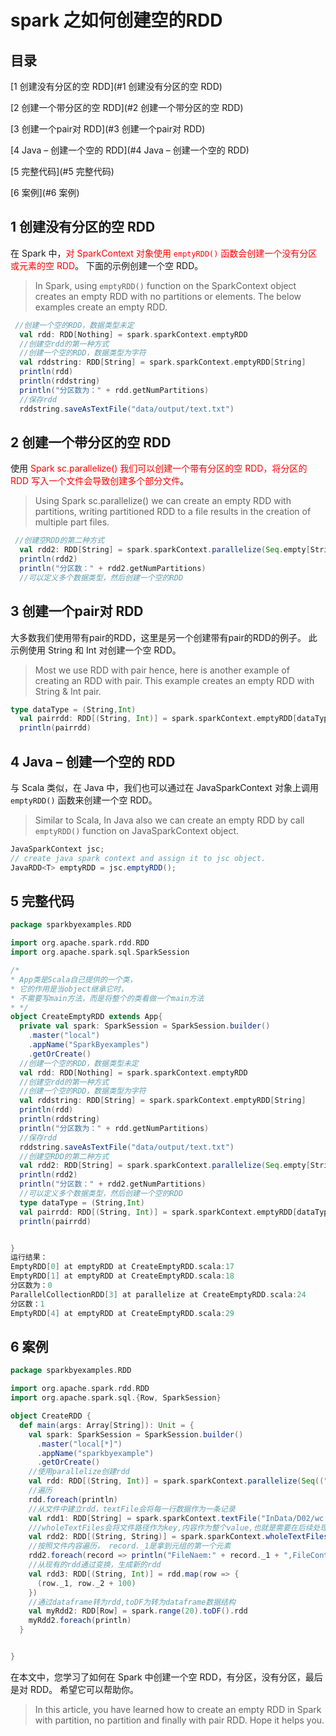# spark 之如何创建空的RDD

## 目录

[1 创建没有分区的空 RDD](#1 创建没有分区的空 RDD)

[2 创建一个带分区的空 RDD](#2 创建一个带分区的空 RDD)

[3 创建一个pair对 RDD](#3 创建一个pair对 RDD)

[4 Java – 创建一个空的 RDD](#4 Java – 创建一个空的 RDD)

[5 完整代码](#5 完整代码)

[6 案例](#6 案例)

## 1 创建没有分区的空 RDD

在 Spark 中，<font color=red>对 SparkContext 对象使用 `emptyRDD()` 函数会创建一个没有分区或元素的空 RDD</font>。 下面的示例创建一个空 RDD。

> In Spark, using `emptyRDD()` function on the SparkContext object creates an empty RDD with no partitions or elements. The below examples create an empty RDD.

```scala
 //创建一个空的RDD，数据类型未定
  val rdd: RDD[Nothing] = spark.sparkContext.emptyRDD
  //创建空rdd的第一种方式
  //创建一个空的RDD，数据类型为字符
  val rddstring: RDD[String] = spark.sparkContext.emptyRDD[String]
  println(rdd)
  println(rddstring)
  println("分区数为：" + rdd.getNumPartitions)
  //保存rdd
  rddstring.saveAsTextFile("data/output/text.txt")
```

## 2 创建一个带分区的空 RDD

使用<font color=red> Spark sc.parallelize() 我们可以创建一个带有分区的空 RDD，将分区的 RDD 写入一个文件会导致创建多个部分文件</font>。

> Using Spark sc.parallelize() we can create an empty RDD with partitions, writing partitioned RDD to a file results in the creation of multiple part files.

```scala
 //创建空RDD的第二种方式
  val rdd2: RDD[String] = spark.sparkContext.parallelize(Seq.empty[String])
  println(rdd2)
  println("分区数：" + rdd2.getNumPartitions)
  //可以定义多个数据类型，然后创建一个空的RDD
```

## 3 创建一个pair对 RDD

大多数我们使用带有pair的RDD，这里是另一个创建带有pair的RDD的例子。 此示例使用 String 和 Int 对创建一个空 RDD。

> Most we use RDD with pair hence, here is another example of creating an RDD with pair. This example creates an empty RDD with String & Int pair.

```scala
type dataType = (String,Int)
  val pairrdd: RDD[(String, Int)] = spark.sparkContext.emptyRDD[dataType]
  println(pairrdd)

```

## 4 Java – 创建一个空的 RDD

与 Scala 类似，在 Java 中，我们也可以通过在 JavaSparkContext 对象上调用 `emptyRDD()` 函数来创建一个空 RDD。

> Similar to Scala, In Java also we can create an empty RDD by call `emptyRDD()` function on JavaSparkContext object.

```java
JavaSparkContext jsc;
// create java spark context and assign it to jsc object.
JavaRDD<T> emptyRDD = jsc.emptyRDD();

```

## 5 完整代码

```scala
package sparkbyexamples.RDD

import org.apache.spark.rdd.RDD
import org.apache.spark.sql.SparkSession

/*
* App类是Scala自己提供的一个类，
* 它的作用是当object继承它时，
* 不需要写main方法，而是将整个的类看做一个main方法
* */
object CreateEmptyRDD extends App{
  private val spark: SparkSession = SparkSession.builder()
    .master("local")
    .appName("SparkByexamples")
    .getOrCreate()
  //创建一个空的RDD，数据类型未定
  val rdd: RDD[Nothing] = spark.sparkContext.emptyRDD
  //创建空rdd的第一种方式
  //创建一个空的RDD，数据类型为字符
  val rddstring: RDD[String] = spark.sparkContext.emptyRDD[String]
  println(rdd)
  println(rddstring)
  println("分区数为：" + rdd.getNumPartitions)
  //保存rdd
  rddstring.saveAsTextFile("data/output/text.txt")
  //创建空RDD的第二种方式
  val rdd2: RDD[String] = spark.sparkContext.parallelize(Seq.empty[String])
  println(rdd2)
  println("分区数：" + rdd2.getNumPartitions)
  //可以定义多个数据类型，然后创建一个空的RDD
  type dataType = (String,Int)
  val pairrdd: RDD[(String, Int)] = spark.sparkContext.emptyRDD[dataType]
  println(pairrdd)


}
运行结果：
EmptyRDD[0] at emptyRDD at CreateEmptyRDD.scala:17
EmptyRDD[1] at emptyRDD at CreateEmptyRDD.scala:18
分区数为：0
ParallelCollectionRDD[3] at parallelize at CreateEmptyRDD.scala:24
分区数：1
EmptyRDD[4] at emptyRDD at CreateEmptyRDD.scala:29
```

## 6 案例

```scala
package sparkbyexamples.RDD

import org.apache.spark.rdd.RDD
import org.apache.spark.sql.{Row, SparkSession}

object CreateRDD {
  def main(args: Array[String]): Unit = {
    val spark: SparkSession = SparkSession.builder()
      .master("local[*]")
      .appName("sparkbyexample")
      .getOrCreate()
    //使用parallelize创建rdd
    val rdd: RDD[(String, Int)] = spark.sparkContext.parallelize(Seq(("java",2000),("python",10000),("scala",300)))
    //遍历
    rdd.foreach(println)
    //从文件中建立rdd，textFile会将每一行数据作为一条记录
    val rdd1: RDD[String] = spark.sparkContext.textFile("InData/D02/wc.txt")
    ///wholeTextFiles会将文件路径作为key,内容作为整个value,也就是需要在后续处理时，自己手动划分
    val rdd2: RDD[(String, String)] = spark.sparkContext.wholeTextFiles("InData/D02/wc.txt")
    //按照文件内容遍历， record._1是拿到元组的第一个元素
    rdd2.foreach(record => println("FileNaem:" + record._1 + ",FileContents:" + record._2))
    //从现有的rdd通过变换，生成新的rdd
    val rdd3: RDD[(String, Int)] = rdd.map(row => {
      (row._1, row._2 + 100)
    })
    //通过dataframe转为rdd,toDF为转为dataframe数据结构
    val myRdd2: RDD[Row] = spark.range(20).toDF().rdd
    myRdd2.foreach(println)
  }


}
```

在本文中，您学习了如何在 Spark 中创建一个空 RDD，有分区，没有分区，最后是对 RDD。 希望它可以帮助你。

> In this article, you have learned how to create an empty RDD in Spark with partition, no partition and finally with pair RDD. Hope it helps you.